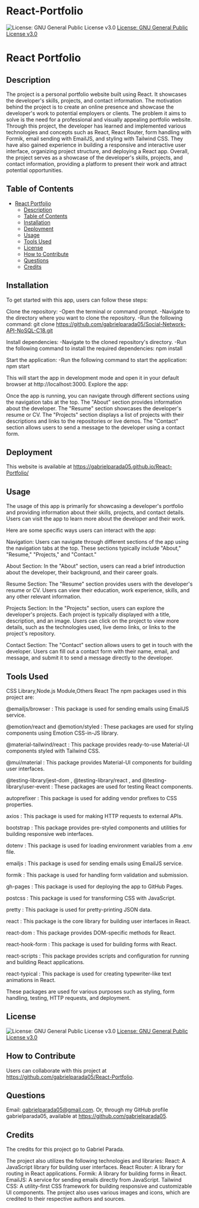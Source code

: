 # React-Portfolio


![License: GNU General Public License v3.0](https://img.shields.io/badge/License-GPLv3-blue.svg)
[License: GNU General Public License v3.0](https://www.gnu.org/licenses/gpl-3.0)

# React Portfolio

## Description
The project is a personal portfolio website built using React. It showcases the developer's skills, projects, and contact information. The motivation behind the project is to create an online presence and showcase the developer's work to potential employers or clients. The problem it aims to solve is the need for a professional and visually appealing portfolio website.            Through this project, the developer has learned and implemented various technologies and concepts such as React, React Router, form handling with Formik, email sending with EmailJS, and styling with Tailwind CSS. They have also gained experience in building a responsive and interactive user interface, organizing project structure, and deploying a React app. Overall, the project serves as a showcase of the developer's skills, projects, and contact information, providing a platform to present their work and attract potential opportunities.

## Table of Contents

- [React Portfolio](#react-portfolio)
  - [Description](#description)
  - [Table of Contents](#table-of-contents)
  - [Installation](#installation)
  - [Deployment](#deployment)
  - [Usage](#usage)
  - [Tools Used](#tools-used)
  - [License](#license)
  - [How to Contribute](#how-to-contribute)
  - [Questions](#questions)
  - [Credits](#credits)

## Installation 
To get started with this app, users can follow these steps:

Clone the repository:
-Open the terminal or command prompt.
-Navigate to the directory where you want to clone the repository.
-Run the following command:
git clone https://github.com/gabrielparada05/Social-Network-API-NoSQL-C18.git

Install dependencies:
-Navigate to the cloned repository's directory.
-Run the following command to install the required dependencies:
npm install

Start the application:
-Run the following command to start the application:
npm start

This will start the app in development mode and open it in your default browser at http://localhost:3000.
Explore the app:

Once the app is running, you can navigate through different sections using the navigation tabs at the top.
The "About" section provides information about the developer.
The "Resume" section showcases the developer's resume or CV.
The "Projects" section displays a list of projects with their descriptions and links to the repositories or live demos.
The "Contact" section allows users to send a message to the developer using a contact form.

## Deployment
This website is available at https://gabrielparada05.github.io/React-Portfolio/

## Usage
The usage of this app is primarily for showcasing a developer's portfolio and providing information about their skills, projects, and contact details. Users can visit the app to learn more about the developer and their work.

Here are some specific ways users can interact with the app:

Navigation:
Users can navigate through different sections of the app using the navigation tabs at the top. These sections typically include "About," "Resume," "Projects," and "Contact."

About Section:
In the "About" section, users can read a brief introduction about the developer, their background, and their career goals.

Resume Section:
The "Resume" section provides users with the developer's resume or CV. Users can view their education, work experience, skills, and any other relevant information.

Projects Section:
In the "Projects" section, users can explore the developer's projects. Each project is typically displayed with a title, description, and an image. Users can click on the project to view more details, such as the technologies used, live demo links, or links to the project's repository.

Contact Section:
The "Contact" section allows users to get in touch with the developer. Users can fill out a contact form with their name, email, and message, and submit it to send a message directly to the developer.



## Tools Used
CSS Library,Node.js Module,Others
React
The npm packages used in this project are:

@emailjs/browser
: This package is used for sending emails using EmailJS service.

@emotion/react
 and 
@emotion/styled
: These packages are used for styling components using Emotion CSS-in-JS library.

@material-tailwind/react
: This package provides ready-to-use Material-UI components styled with Tailwind CSS.

@mui/material
: This package provides Material-UI components for building user interfaces.

@testing-library/jest-dom
, 
@testing-library/react
, and 
@testing-library/user-event
: These packages are used for testing React components.

autoprefixer
: This package is used for adding vendor prefixes to CSS properties.

axios
: This package is used for making HTTP requests to external APIs.

bootstrap
: This package provides pre-styled components and utilities for building responsive web interfaces.

dotenv
: This package is used for loading environment variables from a 
.env
 file.

emailjs
: This package is used for sending emails using EmailJS service.

formik
: This package is used for handling form validation and submission.

gh-pages
: This package is used for deploying the app to GitHub Pages.

postcss
: This package is used for transforming CSS with JavaScript.

pretty
: This package is used for pretty-printing JSON data.

react
: This package is the core library for building user interfaces in React.

react-dom
: This package provides DOM-specific methods for React.

react-hook-form
: This package is used for building forms with React.

react-scripts
: This package provides scripts and configuration for running and building React applications.

react-typical
: This package is used for creating typewriter-like text animations in React.

These packages are used for various purposes such as styling, form handling, testing, HTTP requests, and deployment.

## License
![License: GNU General Public License v3.0](https://img.shields.io/badge/License-GPLv3-blue.svg)
[License: GNU General Public License v3.0](https://www.gnu.org/licenses/gpl-3.0)


## How to Contribute  
Users can collaborate with this project at https://github.com/gabrielparada05/React-Portfolio.

## Questions 
 Email: [gabrielparada05@gmail.com](mailto:gabrielparada05@gmail.com). Or, through my GitHub profile gabrielparada05, available at https://github.com/gabrielparada05.


## Credits
The credits for this project go to Gabriel Parada. 

The project also utilizes the following technologies and libraries:
React: A JavaScript library for building user interfaces.
React Router: A library for routing in React applications.
Formik: A library for building forms in React.
EmailJS: A service for sending emails directly from JavaScript.
Tailwind CSS: A utility-first CSS framework for building responsive and customizable UI components.
The project also uses various images and icons, which are credited to their respective authors and sources.

